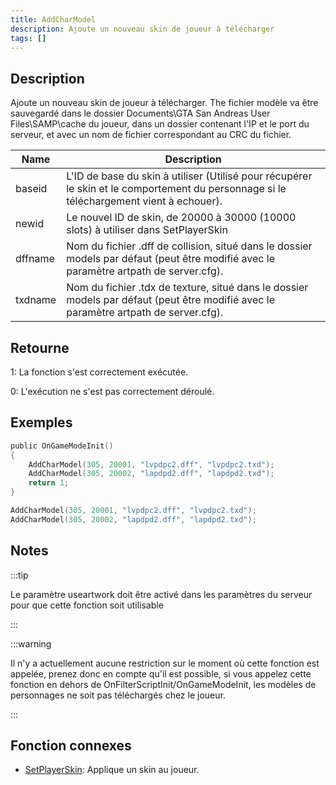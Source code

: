 ```yaml
---
title: AddCharModel
description: Ajoute un nouveau skin de joueur à télécharger
tags: []
---
```


<VersionWarn version='SA-MP 0.3.DL R1' />

## Description

Ajoute un nouveau skin de joueur à télécharger. The fichier modèle va être sauvegardé dans le dossier Documents\GTA San Andreas User Files\SAMP\cache du joueur, dans un dossier contenant l'IP et le port du serveur, et avec un nom de fichier correspondant au CRC du fichier.

| Name    | Description                                                                                                    |
| ------- | -------------------------------------------------------------------------------------------------------------- |
| baseid  | L'ID de base du skin à utiliser (Utilisé pour récupérer le skin et le comportement du personnage si le téléchargement vient à echouer). |
| newid   | Le nouvel ID de skin, de 20000 à 30000 (10000 slots) à utiliser dans SetPlayerSkin             |
| dffname | Nom du fichier .dff de collision, situé dans le dossier models par défaut (peut être modifié avec le paramètre artpath de server.cfg). |
| txdname | Nom du fichier .tdx de texture, situé dans le dossier models par défaut (peut être modifié avec le paramètre artpath de server.cfg). |

## Retourne

1: La fonction s'est correctement exécutée.

0: L'exécution ne s'est pas correctement déroulé.

## Exemples

```c
public OnGameModeInit()
{
    AddCharModel(305, 20001, "lvpdpc2.dff", "lvpdpc2.txd");
    AddCharModel(305, 20002, "lapdpd2.dff", "lapdpd2.txd");
    return 1;
}
```

```c
AddCharModel(305, 20001, "lvpdpc2.dff", "lvpdpc2.txd");
AddCharModel(305, 20002, "lapdpd2.dff", "lapdpd2.txd");
```

## Notes

:::tip

Le paramètre useartwork doit être activé dans les paramètres du serveur pour que cette fonction soit utilisable

:::

:::warning

Il n'y a actuellement aucune restriction sur le moment où cette fonction est appelée, prenez donc en compte qu'il est possible, si vous appelez cette fonction en dehors de OnFilterScriptInit/OnGameModeInit, les modèles de personnages ne soit pas téléchargés chez le joueur.

:::

## Fonction connexes

- [SetPlayerSkin](SetPlayerSkin): Applique un skin au joueur.

